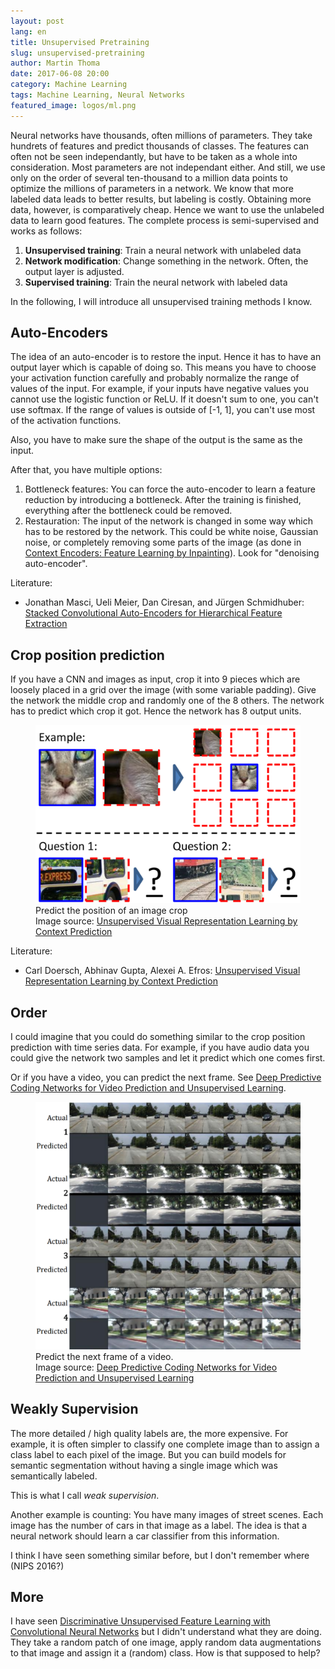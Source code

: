```yaml
---
layout: post
lang: en
title: Unsupervised Pretraining
slug: unsupervised-pretraining
author: Martin Thoma
date: 2017-06-08 20:00
category: Machine Learning
tags: Machine Learning, Neural Networks
featured_image: logos/ml.png
---
```

Neural networks have thousands, often millions of parameters. They take
hundrets of features and predict thousands of classes. The features can often
not be seen independantly, but have to be taken as a whole into consideration.
Most parameters are not independant either. And still, we use only on the order
of several ten-thousand to a million data points to optimize the millions of
parameters in a network. We know that more labeled data leads to better
results, but labeling is costly. Obtaining more data, however, is comparatively
cheap. Hence we want to use the unlabeled data to learn good features. The
complete process is semi-supervised and works as follows:

1. **Unsupervised training**: Train a neural network with unlabeled data
2. **Network modification**: Change something in the network. Often, the output
   layer is adjusted.
3. **Supervised training**: Train the neural network with labeled data

In the following, I will introduce all unsupervised training methods I know.


## Auto-Encoders

The idea of an auto-encoder is to restore the input. Hence it has to have an
output layer which is capable of doing so. This means you have to choose your
activation function carefully and probably normalize the range of values of the
input. For example, if your inputs have negative values you cannot use the
logistic function or ReLU. If it doesn't sum to one, you can't use softmax. If
the range of values is outside of [-1, 1], you can't use most of the activation
functions.

Also, you have to make sure the shape of the output is the same as the input.

After that, you have multiple options:

1. Bottleneck features: You can force the auto-encoder to learn a feature
   reduction by introducing a bottleneck. After the training is finished,
   everything after the bottleneck could be removed.
2. Restauration: The input of the network is changed in some way which has to
   be restored by the network. This could be white noise, Gaussian noise, or
   completely removing some parts of the image (as done in [Context Encoders: Feature Learning by Inpainting](http://www.cv-foundation.org/openaccess/content_cvpr_2016/papers/Pathak_Context_Encoders_Feature_CVPR_2016_paper.pdf)). Look for "denoising auto-encoder".

Literature:

* Jonathan Masci, Ueli Meier, Dan Ciresan, and Jürgen Schmidhuber: [Stacked Convolutional Auto-Encoders for Hierarchical Feature Extraction](http://people.idsia.ch/~masci/papers/2011_icann.pdf)


## Crop position prediction

If you have a CNN and images as input, crop it into 9 pieces which are loosely
placed in a grid over the image (with some variable padding). Give the network
the middle crop and randomly one of the 8 others. The network has to predict
which crop it got. Hence the network has 8 output units.

<figure class="wp-caption aligncenter img-thumbnail">
    <img src="../images/2017/05/crop-position-prediction.png" alt="Predict the position of an image crop" style="width: 512px;"/>
    <figcaption class="text-center">Predict the position of an image crop<br/>Image source: <a href="https://arxiv.org/pdf/1505.05192.pdf">Unsupervised Visual Representation Learning by Context Prediction</a></figcaption>
</figure>

Literature:

* Carl Doersch, Abhinav Gupta, Alexei A. Efros: [Unsupervised Visual Representation Learning by Context Prediction](https://arxiv.org/abs/1505.05192)


## Order

I could imagine that you could do something similar to the crop position
prediction with time series data. For example, if you have audio data you could
give the network two samples and let it predict which one comes first.

Or if you have a video, you can predict the next frame. See [Deep Predictive Coding Networks for Video Prediction and Unsupervised Learning](https://arxiv.org/abs/1605.08104).

<figure class="wp-caption aligncenter img-thumbnail">
    <img src="../images/2017/06/predict-next-frame.png" alt="Predict the next frame of a video." style="width: 512px;"/>
    <figcaption class="text-center">Predict the next frame of a video.<br/>Image source: <a href="https://arxiv.org/abs/1605.08104">Deep Predictive Coding Networks for Video Prediction and Unsupervised Learning</a></figcaption>
</figure>


## Weakly Supervision

The more detailed / high quality labels are, the more expensive. For example,
it is often simpler to classify one complete image than to assign a class label
to each pixel of the image. But you can build models for semantic segmentation
without having a single image which was semantically labeled.

This is what I call *weak supervision*.

Another example is counting: You have many images of street scenes. Each image
has the number of cars in that image as a label. The idea is that a neural
network should learn a car classifier from this information.

I think I have seen something similar before, but I don't remember where (NIPS 2016?)


## More

I have seen [Discriminative Unsupervised Feature Learning with Convolutional Neural Networks](https://papers.nips.cc/paper/5548-discriminative-unsupervised-feature-learning-with-convolutional-neural-networks.pdf) but I didn't understand what they are doing. They take a random patch of one image, apply random data augmentations
to that image and assign it a (random) class. How is that supposed to help?
